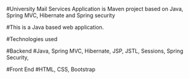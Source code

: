 #University Mail Services Application is Maven project based on Java, Spring MVC, Hibernate and Spring security

#This is a Java based web application.

#Technologies used

#Backend
#Java, Spring MVC, Hibernate, JSP, JSTL, Sessions, Spring Security,

#Front End
#HTML, CSS, Bootstrap